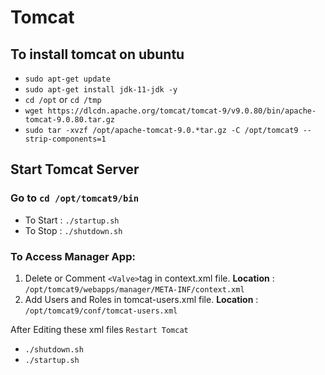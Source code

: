 # Tomcat 

## To install tomcat on ubuntu 

* `sudo apt-get update`
* `sudo apt-get install jdk-11-jdk -y`
* `cd /opt`  or   `cd /tmp`
* `wget https://dlcdn.apache.org/tomcat/tomcat-9/v9.0.80/bin/apache-tomcat-9.0.80.tar.gz`
* `sudo tar -xvzf /opt/apache-tomcat-9.0.*tar.gz -C /opt/tomcat9 --strip-components=1`

## Start Tomcat Server
### Go to   `cd /opt/tomcat9/bin`
* To Start  :  `./startup.sh` 
* To Stop   :  `./shutdown.sh`

### To Access Manager App:
1. Delete or Comment `<Valve>`tag in context.xml file.
   **Location** : `/opt/tomcat9/webapps/manager/META-INF/context.xml`
2. Add Users and Roles in tomcat-users.xml file.
   **Location** : `/opt/tomcat9/conf/tomcat-users.xml`

After Editing these xml files `Restart Tomcat`
* `./shutdown.sh`
* `./startup.sh`
 

